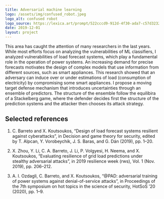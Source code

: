 ```yaml
---
title: Adversarial machine learning
logo: /assets/img/confused_robot.jpeg
logo_alt: confused robot
logo_source: https://lexica.art/prompt/522cccd9-912d-4f30-ada7-c57d323274f2
date: 2019-12-01
layout: project
---
```



This area has caught the attention of many researchers in the last years. While most
efforts focus on analyzing the vulnerabilities of ML classifiers, I analyzed vulnerabilities of
load forecast systems, which play a fundamental role in the operation of power systems.
An increasing demand for precise forecasts motivates the design of complex models that
use information from different sources, such as smart appliances. This research showed that
an adversary can induce over or under estimations of load (consumption of electricity) by
compromising some smart appliances. I propose a moving target defense mechanism that
introduces uncertainties through an ensemble of predictors. The structure of the ensemble
follow the equilibira of a Stackelberg game, where the defender decides first the structure of
the prediction systems and the attacker then chooses its attack strategy.


## Selected references

1. C. Barreto and X. Koutsoukos, “Design of load forecast systems resilient against cyberattacks”, in Decision and game theory for security, edited by T. Alpcan, Y. Vorobeychik,
J. S. Baras, and G. Dán (2019), pp. 1–20.

2. X. Zhou, Y. Li, C. A. Barreto, J. Li, P. Volgyesi, H. Neema, and X. Koutsoukos, “Evaluating
resilience of grid load predictions under stealthy adversarial attacks”, in 2019 resilience week
(rws), Vol. 1 (Nov. 2019), pp. 206–212.

3. A. I. Ozdagli, C. Barreto, and X. Koutsoukos, “@PAD: adversarial training of power systems
against denial-of-service attacks”, in Proceedings of the 7th symposium on hot topics in
the science of security, HotSoS ’20 (2020), pp. 1–9.

